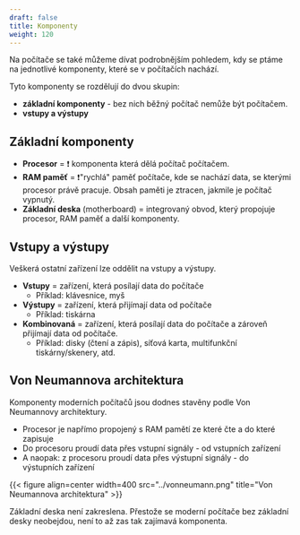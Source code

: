 ```yaml
---
draft: false
title: Komponenty
weight: 120
---
```


Na počítače se také můžeme dívat podrobnějším pohledem, kdy se ptáme na jednotlivé komponenty, které se v počítačích nachází.

Tyto komponenty se rozdělují do dvou skupin:
- **základní komponenty** - bez nich běžný počítač nemůže být počítačem.
- **vstupy a výstupy**

## Základní komponenty

- **Procesor** = ❗ komponenta která dělá počítač počítačem.
- **RAM paměť** = ❗"rychlá" paměť počítače, kde se nachází data, se kterými procesor právě pracuje. Obsah paměti je ztracen, jakmile je počítač vypnutý.
- **Základní deska** (motherboard) = integrovaný obvod, který propojuje procesor, RAM paměť a další komponenty. 

## Vstupy a výstupy

Veškerá ostatní zařízení lze oddělit na vstupy a výstupy.

- **Vstupy** = zařízení, která posílají data do počítače
  - Příklad: klávesnice, myš
- **Výstupy** = zařízení, která přijímají data od počítače
  - Příklad: tiskárna
- **Kombinovaná** = zařízení, která posílají data do počítače a zároveň přijímají data od počítače.
  - Příklad: disky (čtení a zápis), síťová karta, multifunkční tiskárny/skenery, atd.

## Von Neumannova architektura

Komponenty moderních počítačů jsou dodnes stavěny podle Von Neumannovy architektury.

- Procesor je napřímo propojený s RAM pamětí ze které čte a do které zapisuje
- Do procesoru proudí data přes vstupní signály - od vstupních zařízení
- A naopak: z procesoru proudí data přes výstupní signály - do výstupních zařízení

{{< figure align=center width=400 src="../vonneumann.png" title="Von Neumannova architektura" >}}

Základní deska není zakreslena. Přestože se moderní počítače bez základní desky neobejdou, není to až zas tak zajímavá komponenta.